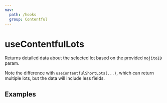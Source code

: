 ```yaml
---
nav:
  path: /hooks
  group: Contentful
---
```


# useContentfulLots

Returns detailed data about the selected lot based on the provided `mojitoID` param. 

Note the difference with `useContentfulShortLots(...)`, which can return multiple lots, but the data will include less fields.

## Examples

<code src="./demo/demo1.tsx" />
